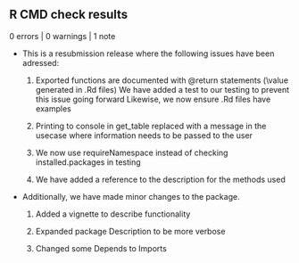 ## R CMD check results

0 errors | 0 warnings | 1 note

* This is a resubmission release where the following issues have been adressed:

  1) Exported functions are documented with @return statements (\value generated in .Rd files)
We have added a test to our testing to prevent this issue going forward
Likewise, we now ensure .Rd files have examples

  2) Printing to console in get_table replaced with a message in the usecase where information needs to be passed to the user

  3) We now use requireNamespace instead of checking installed.packages in testing

  4) We have added a reference to the description for the methods used

* Additionally, we have made minor changes to the package.

  1) Added a vignette to describe functionality

  2) Expanded package Description to be more verbose

  3) Changed some Depends to Imports

